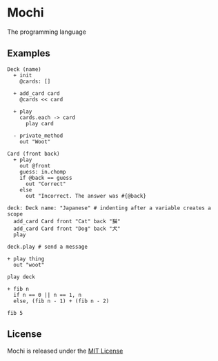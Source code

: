 # Mochi

The programming language

## Examples

```
Deck (name)
  + init
    @cards: []

  + add_card card
    @cards << card

  + play
    cards.each -> card
      play card

  - private_method
    out "Woot"

Card (front back)
  + play
    out @front
    guess: in.chomp
    if @back == guess
      out "Correct"
    else
      out "Incorrect. The answer was #{@back}

deck: Deck name: "Japanese" # indenting after a variable creates a scope
  add_card Card front "Cat" back "猫"
  add_card Card front "Dog" back "犬"
  play

deck.play # send a message

+ play thing
  out "woot"

play deck

+ fib n
  if n == 0 || n == 1, n
  else, (fib n - 1) + (fib n - 2)

fib 5
```

## License

Mochi is released under the [MIT License](http://opensource.org/licenses/MIT)
